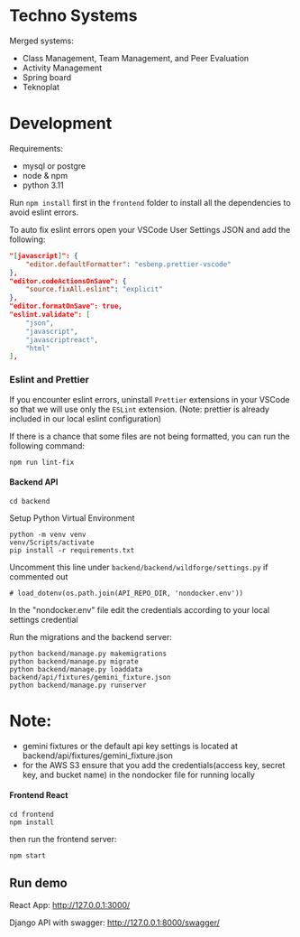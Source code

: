 # Techno Systems

Merged systems:
- Class Management, Team Management, and Peer Evaluation
- Activity Management
- Spring board
- Teknoplat 


# Development

Requirements:
- mysql or postgre
- node & npm
- python 3.11

Run `npm install` first in the `frontend` folder to install all the dependencies to avoid eslint errors.

To auto fix eslint errors open your VSCode User Settings JSON and add the following:
```json
"[javascript]": {
    "editor.defaultFormatter": "esbenp.prettier-vscode"
},
"editor.codeActionsOnSave": {
    "source.fixAll.eslint": "explicit"
},
"editor.formatOnSave": true, 
"eslint.validate": [
    "json",
    "javascript",
    "javascriptreact",
    "html"
],
```

### Eslint and Prettier
If you encounter eslint errors, uninstall `Prettier` extensions in your VSCode so that we will use only the `ESLint` extension. (Note: prettier is already included in our local eslint configuration)

If there is a chance that some files are not being formatted, you can run the following command:
```
npm run lint-fix
```

#### Backend API
```
cd backend
```

Setup Python Virtual Environment
```
python -m venv venv
venv/Scripts/activate
pip install -r requirements.txt
```

Uncomment this line under `backend/backend/wildforge/settings.py` if commented out
```
# load_dotenv(os.path.join(API_REPO_DIR, 'nondocker.env'))
```

In the "nondocker.env" file edit the credentials according to your local settings credential


Run the migrations and the backend server:
```
python backend/manage.py makemigrations
python backend/manage.py migrate
python backend/manage.py loaddata backend/api/fixtures/gemini_fixture.json
python backend/manage.py runserver
```

# Note:
- gemini fixtures or the default api key settings is located at backend/api/fixtures/gemini_fixture.json
- for the AWS S3 ensure that you add the credentials(access key, secret key, and bucket name) in the nondocker file for running locally


#### Frontend React
```
cd frontend
npm install
```

then run the frontend server:
```
npm start
```


## Run demo
React App:                  http://127.0.0.1:3000/

Django API with swagger:    http://127.0.0.1:8000/swagger/

